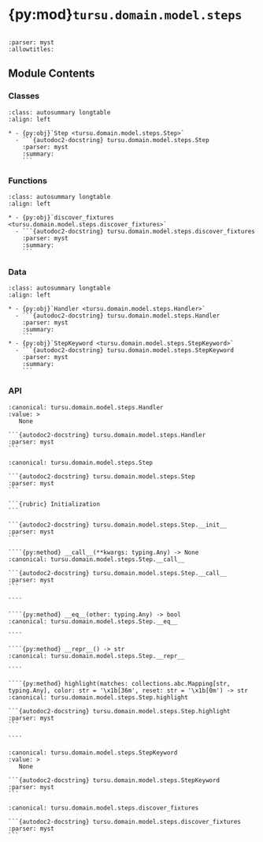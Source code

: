 # {py:mod}`tursu.domain.model.steps`

```{py:module} tursu.domain.model.steps
```

```{autodoc2-docstring} tursu.domain.model.steps
:parser: myst
:allowtitles:
```

## Module Contents

### Classes

````{list-table}
:class: autosummary longtable
:align: left

* - {py:obj}`Step <tursu.domain.model.steps.Step>`
  - ```{autodoc2-docstring} tursu.domain.model.steps.Step
    :parser: myst
    :summary:
    ```
````

### Functions

````{list-table}
:class: autosummary longtable
:align: left

* - {py:obj}`discover_fixtures <tursu.domain.model.steps.discover_fixtures>`
  - ```{autodoc2-docstring} tursu.domain.model.steps.discover_fixtures
    :parser: myst
    :summary:
    ```
````

### Data

````{list-table}
:class: autosummary longtable
:align: left

* - {py:obj}`Handler <tursu.domain.model.steps.Handler>`
  - ```{autodoc2-docstring} tursu.domain.model.steps.Handler
    :parser: myst
    :summary:
    ```
* - {py:obj}`StepKeyword <tursu.domain.model.steps.StepKeyword>`
  - ```{autodoc2-docstring} tursu.domain.model.steps.StepKeyword
    :parser: myst
    :summary:
    ```
````

### API

````{py:data} Handler
:canonical: tursu.domain.model.steps.Handler
:value: >
   None

```{autodoc2-docstring} tursu.domain.model.steps.Handler
:parser: myst
```

````

`````{py:class} Step(pattern: str | tursu.runtime.pattern_matcher.AbstractPattern, hook: tursu.domain.model.steps.Handler)
:canonical: tursu.domain.model.steps.Step

```{autodoc2-docstring} tursu.domain.model.steps.Step
:parser: myst
```

```{rubric} Initialization
```

```{autodoc2-docstring} tursu.domain.model.steps.Step.__init__
:parser: myst
```

````{py:method} __call__(**kwargs: typing.Any) -> None
:canonical: tursu.domain.model.steps.Step.__call__

```{autodoc2-docstring} tursu.domain.model.steps.Step.__call__
:parser: myst
```

````

````{py:method} __eq__(other: typing.Any) -> bool
:canonical: tursu.domain.model.steps.Step.__eq__

````

````{py:method} __repr__() -> str
:canonical: tursu.domain.model.steps.Step.__repr__

````

````{py:method} highlight(matches: collections.abc.Mapping[str, typing.Any], color: str = '\x1b[36m', reset: str = '\x1b[0m') -> str
:canonical: tursu.domain.model.steps.Step.highlight

```{autodoc2-docstring} tursu.domain.model.steps.Step.highlight
:parser: myst
```

````

`````

````{py:data} StepKeyword
:canonical: tursu.domain.model.steps.StepKeyword
:value: >
   None

```{autodoc2-docstring} tursu.domain.model.steps.StepKeyword
:parser: myst
```

````

````{py:function} discover_fixtures(hook: typing.Callable[..., None]) -> dict[str, type]
:canonical: tursu.domain.model.steps.discover_fixtures

```{autodoc2-docstring} tursu.domain.model.steps.discover_fixtures
:parser: myst
```
````

